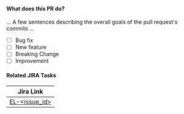#### What does this PR do?
... A few sentences describing the overall goals of the pull request's commits ...

- [ ] Bug fix
- [ ] New feature
- [ ] Breaking Change
- [ ] Improvement

#### Related JIRA Tasks

Jira Link |
------ |
[EL-<issue_id>](https://republicadocafecomleite.atlassian.net/browse/EL-<issue_id>) |